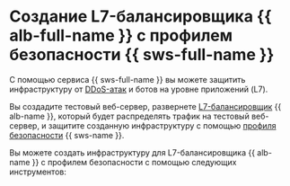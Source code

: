 # Создание L7-балансировщика {{ alb-full-name }} с профилем безопасности {{ sws-full-name }}

C помощью сервиса {{ sws-full-name }} вы можете защитить инфраструктуру от [DDoS-атак](../../glossary/ddos.md) и ботов на уровне приложений (L7).

Вы создадите тестовый веб-сервер, развернете [L7-балансировщик](../../application-load-balancer/concepts/application-load-balancer.md) {{ alb-name }}, который будет распределять трафик на тестовый веб-сервер, и защитите созданную инфраструктуру с помощью [профиля безопасности](../../smartwebsecurity/concepts/profiles.md) {{ sws-name }}.

Вы можете создать инфраструктуру для L7-балансировщика {{ alb-name }} с профилем безопасности с помощью следующих инструментов:
